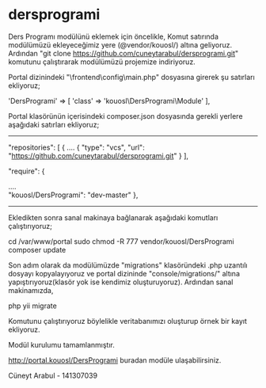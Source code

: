 # dersprogrami

Ders Programı modülünü eklemek için öncelikle,
Komut satırında modülümüzü ekleyeceğimiz yere (@vendor/kouosl/) altına geliyoruz. Ardından "git clone https://github.com/cuneytarabul/dersprogrami.git" komutunu çalıştırarak modülümüzü projemize indiriyoruz.

Portal dizinindeki "\frontend\config\main.php" dosyasına girerek şu satırları ekliyoruz;


'DersProgrami' => [ 'class' => 'kouosl\DersProgrami\Module'
],


Portal klasörünün içerisindeki composer.json dosyasında gerekli yerlere aşağıdaki satırları ekliyoruz;

*************************

"repositories": [ { .... { "type": "vcs", "url": "https://github.com/cuneytarabul/dersprogrami.git" } ],

"require": {

....   
"kouosl/DersProgrami": "dev-master"
},

*************************

Ekledikten sonra sanal makinaya bağlanarak aşağıdaki komutları çalıştırıyoruz;

cd /var/www/portal sudo chmod -R 777 vendor/kouosl/DersProgrami composer update


Son adım olarak da modülümüzde "migrations" klasöründeki .php uzantılı dosyayı kopyalayıyoruz ve portal dizininde "console/migrations/" altına yapıştırıyoruz(klasör yok ise kendimiz oluşturuyoruz). Ardından sanal makinamızda,


php yii migrate

Komutunu çalıştırıyoruz böylelikle veritabanımızı oluşturup örnek bir kayıt ekliyoruz.

Modül kurulumu tamamlanmıştır.

http://portal.kouosl/DersProgrami buradan modüle ulaşabilirsiniz.

Cüneyt Arabul - 141307039

